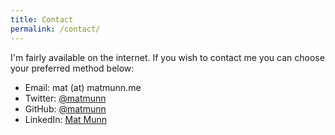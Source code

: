 ```yaml
---
title: Contact
permalink: /contact/
---
```


I'm fairly available on the internet. If you wish to contact me you can choose your preferred method below:

<ul>
    <li>
        Email: mat (at) matmunn.me
    </li>
    <li>
        Twitter: <a href="http://twitter.com/matmunn" target="_blank">@matmunn</a>
    </li>
    <li>
        GitHub: <a href="http://github.com/matmunn" target="_blank">@matmunn</a>
    </li>
    <li>
        LinkedIn: <a href="https://au.linkedin.com/in/matmunn" target="_blank">Mat Munn</a>
    </li>
</ul>

